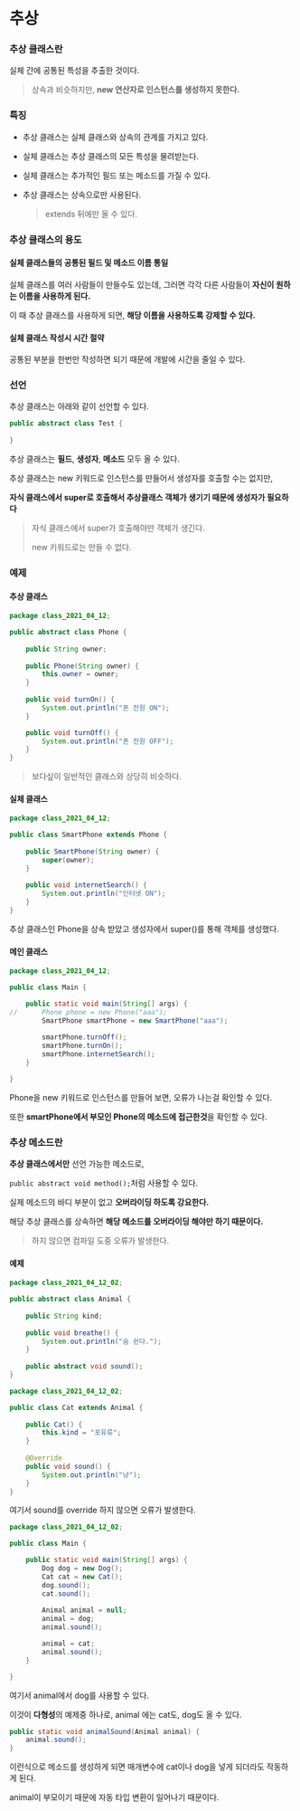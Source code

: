# 추상

### 추상 클래스란

실체 간에 공통된 특성을 추출한 것이다.

> 상속과 비슷하지만, **new 연산자로 인스턴스를 생성하지 못한다.**

### 특징

- 추상 클래스는 실체 클래스와 상속의 관계를 가지고 있다.

- 실체 클래스는 추상 클래스의 모든 특성을 물려받는다.

- 실체 클래스는 추가적인 필드 또는 메소드를 가질 수 있다.

- 추상 클래스는 상속으로만 사용된다.

  > extends 뒤에만 올 수 있다.

### 추상 클래스의 용도

#### 실체 클래스들의 공통된 필드 및 메소드 이름 통일

실체 클래스를 여러 사람들이 만들수도 있는데, 그러면 각각 다른 사람들이 **자신이 원하는 이름을 사용하게 된다.**

이 때 추상 클래스를 사용하게 되면, **해당 이름을 사용하도록 강제할 수 있다.**

#### 실체 클래스 작성시 시간 절약

공통된 부분을 한번만 작성하면 되기 때문에 개발에 시간을 줄일 수 있다.

### 선언

추상 클래스는 아래와 같이 선언할 수 있다.

``` java
public abstract class Test {
    
}
```

추상 클래스는 **필드**, **생성자**, **메소드** 모두 올 수 있다.

추상 클래스는 new 키워드로 인스턴스를 만들어서 생성자를 호출할 수는 없지만,

**자식 클래스에서 super로 호출해서 추상클래스 객체가 생기기 때문에 생성자가 필요하다**

> 자식 클래스에서 super가 호출해야만 객체가 생긴다.
>
> new 키워드로는 만들 수 없다.

### 예제

#### 추상 클래스

``` java
package class_2021_04_12;

public abstract class Phone {
	
	public String owner;
	
	public Phone(String owner) {
		this.owner = owner;
	}
	
	public void turnOn() {
		System.out.println("폰 전원 ON");
	}

	public void turnOff() {
		System.out.println("폰 전원 OFF");
	}
}
```

> 보다싶이 일반적인 클래스와 상당히 비슷하다.

#### 실체 클래스

``` java
package class_2021_04_12;

public class SmartPhone extends Phone {
	
	public SmartPhone(String owner) {
		super(owner);
	}
	
	public void internetSearch() {
		System.out.println("인터넷 ON");
	}
}
```

추상 클래스인 Phone을 상속 받았고 생성자에서 super()를 통해 객체를 생성했다.

#### 메인 클래스

``` java
package class_2021_04_12;

public class Main {

	public static void main(String[] args) {
//		Phone phone = new Phone("aaa");
		SmartPhone smartPhone = new SmartPhone("aaa");
		
		smartPhone.turnOff();
		smartPhone.turnOn();
		smartPhone.internetSearch();
	}

}
```

Phone을 new 키워드로 인스턴스를 만들어 보면, 오류가 나는걸 확인할 수 있다.

또한 **smartPhone에서 부모인 Phone의 메소드에 접근한것**을 확인할 수 있다.

### 추상 메소드란

**추상 클래스에서만** 선언 가능한 메소드로,

`public abstract void method();`처럼 사용할 수 있다.

실제 메소드의 바디 부분이 없고 **오버라이딩 하도록 강요한다.**

해당 추상 클래스를 상속하면 **해당 메소드를 오버라이딩 해야만 하기 때문이다.**

> 하지 않으면 컴파일 도중 오류가 발생한다.

#### 예제

``` java
package class_2021_04_12_02;

public abstract class Animal {
	
	public String kind;
	
	public void breathe() {
		System.out.println("숨 쉰다.");
	}
	
	public abstract void sound();
}
```

``` java
package class_2021_04_12_02;

public class Cat extends Animal {
	
	public Cat() {
		this.kind = "포유류";
	}
	
	@Override
	public void sound() {
		System.out.println("냥");
	}
}
```

여기서 sound를 override 하지 않으면 오류가 발생한다.

``` java
package class_2021_04_12_02;

public class Main {

	public static void main(String[] args) {
		Dog dog = new Dog();
		Cat cat = new Cat();
		dog.sound();
		cat.sound();
		
		Animal animal = null;
		animal = dog;
		animal.sound();

        animal = cat;
		animal.sound();
	}

}
```

여기서 animal에서 dog를 사용할 수 있다.

이것이 **다형성**의 예제중 하나로, animal 에는 cat도, dog도 올 수 있다.

``` java
public static void animalSound(Animal animal) {
	animal.sound();
}
```

이런식으로 메소드를 생성하게 되면 매개변수에 cat이나 dog을 넣게 되더라도 작동하게 된다.

animal이 부모이기 때문에 자동 타입 변환이 일어나기 때문이다.